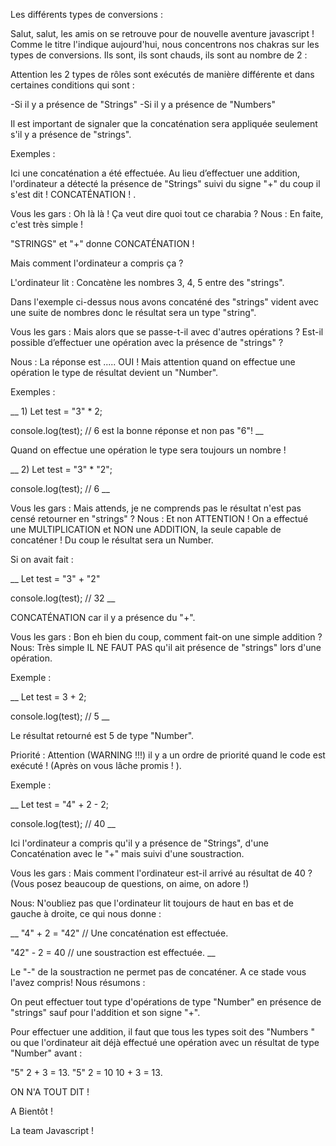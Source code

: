 Les différents types de conversions :

Salut, salut, les amis on se retrouve pour de nouvelle aventure javascript !
Comme le titre l'indique aujourd'hui, nous concentrons nos chakras sur les types de conversions. Ils sont, ils sont chauds, ils sont au nombre de 2 :

Attention les 2 types de rôles sont exécutés de manière différente et dans certaines conditions qui sont :

-Si il
y a présence de "Strings"
-Si il
y a présence de "Numbers"

Il est important de signaler que la concaténation sera appliquée seulement s'il y a présence de "strings".

Exemples :

Ici une concaténation a été effectuée. Au lieu d’effectuer une addition, l'ordinateur a détecté la présence de "Strings" suivi du signe "+" du coup il s'est dit !
CONCATÉNATION !
.

Vous les gars : Oh là là ! Ça veut dire quoi tout ce charabia ?
Nous : En faite, c'est très simple !

"STRINGS" et "+" donne CONCATÉNATION !

Mais comment l'ordinateur a compris ça ?

L'ordinateur lit : Concatène les nombres 3, 4, 5 entre des "strings".

Dans l'exemple ci-dessus nous avons concaténé des "strings" vident avec une suite de nombres donc le résultat sera un type "string".

Vous les gars : Mais alors que se passe-t-il avec d'autres opérations ? Est-il possible d’effectuer une opération avec la présence de "strings" ?

Nous : La réponse est ..... OUI !
Mais attention quand on effectue une opération le type de résultat devient un "Number".

Exemples :

__ 1) Let test = "3" * 2;

console.log(test);
// 6 est
la bonne réponse et non pas "6"! __

Quand on effectue une opération le type sera toujours un nombre !

__ 2) Let test = "3" * "2";

console.log(test);
// 6 __

Vous les gars : Mais attends, je ne comprends pas le résultat n'est pas censé retourner en "strings" ?
Nous : Et non ATTENTION ! On a effectué une MULTIPLICATION et NON une ADDITION, la seule capable de concaténer ! Du coup le résultat sera un Number.

Si on avait fait :

__ Let test = "3" + "2"

console.log(test);
// 32 __

CONCATÉNATION car il y a présence du "+".

Vous les gars : Bon eh bien du coup, comment fait-on une simple addition ?
Nous: Très simple IL NE FAUT PAS qu'il ait présence de "strings" lors d'une opération.

Exemple :

__ Let test = 3 + 2;

console.log(test);
// 5 __

Le résultat retourné est 5 de type "Number".

Priorité : Attention (WARNING !!!) il y a un ordre de priorité quand le code est exécuté ! (Après on vous lâche promis ! ).

Exemple :

__ Let test = "4" + 2 - 2;

console.log(test);
// 40 __

Ici l'ordinateur a compris qu'il y a présence de "Strings", d'une Concaténation avec le "+" mais suivi d'une soustraction.

Vous les gars : Mais comment l'ordinateur est-il arrivé au résultat de 40 ? (Vous posez beaucoup de questions, on aime, on adore !)

Nous: N'oubliez pas que l'ordinateur lit toujours de haut en bas et de gauche à droite, ce qui nous donne :

__ "4" + 2 = "42" // Une concaténation est effectuée.

"42" - 2 = 40 // une soustraction est effectuée. __

Le "-" de la soustraction ne permet pas de concaténer. A ce stade vous l'avez compris!
Nous résumons :

On peut effectuer tout type d'opérations de type "Number" en présence de "strings" sauf pour l'addition et son signe "+".

Pour effectuer une addition, il faut que tous les types soit des "Numbers
" ou que l'ordinateur ait déjà effectué une opération avec un résultat de type "Number" avant :

"5" 2 + 3 = 13.
"5" 2 = 10
10 + 3 = 13.

ON N'A TOUT DIT !

A Bientôt !

La team Javascript ! 
